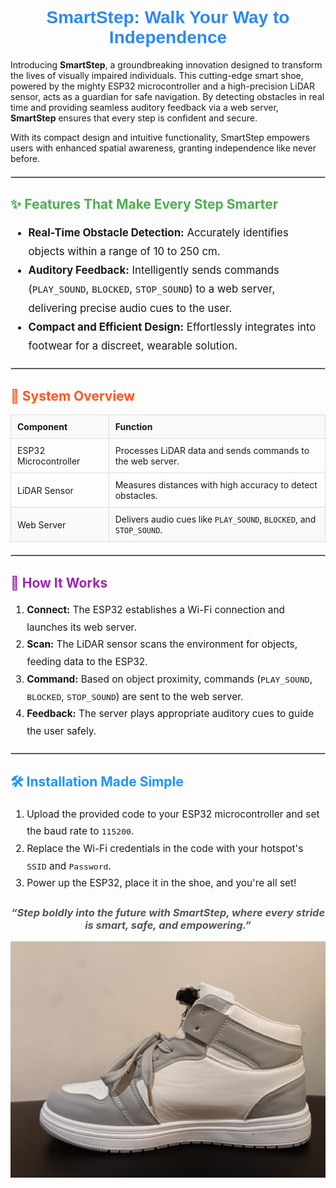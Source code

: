 <h1 style="text-align: center; color: #2d89ef; font-family: 'Arial', sans-serif;">SmartStep: Walk Your Way to Independence</h1>

Introducing <strong>SmartStep</strong>, a groundbreaking innovation designed to transform the lives of visually impaired individuals. This cutting-edge smart shoe, powered by the mighty ESP32 microcontroller and a high-precision LiDAR sensor, acts as a guardian for safe navigation. By detecting obstacles in real time and providing seamless auditory feedback via a web server, <strong>SmartStep</strong> ensures that every step is confident and secure. 

With its compact design and intuitive functionality, SmartStep empowers users with enhanced spatial awareness, granting independence like never before.

<hr style="border: 1px solid #ccc; margin: 20px 0;">

<h2 style="color: #4CAF50;">✨ Features That Make Every Step Smarter</h2>
<ul style="font-size: 1.2em; line-height: 1.8;">
  <li><strong>Real-Time Obstacle Detection:</strong> Accurately identifies objects within a range of 10 to 250 cm.</li>
  <li><strong>Auditory Feedback:</strong> Intelligently sends commands (<code>PLAY_SOUND</code>, <code>BLOCKED</code>, <code>STOP_SOUND</code>) to a web server, delivering precise audio cues to the user.</li>
  <li><strong>Compact and Efficient Design:</strong> Effortlessly integrates into footwear for a discreet, wearable solution.</li>
</ul>

<hr style="border: 1px solid #ccc; margin: 20px 0;">

<h2 style="color: #FF5722;">🔧 System Overview</h2>
<table style="width: 100%; border-collapse: collapse; text-align: left; font-size: 1em;">
  <tr style="background-color: #f9f9f9;">
    <th style="padding: 10px; border: 1px solid #ddd;">Component</th>
    <th style="padding: 10px; border: 1px solid #ddd;">Function</th>
  </tr>
  <tr>
    <td style="padding: 10px; border: 1px solid #ddd;">ESP32 Microcontroller</td>
    <td style="padding: 10px; border: 1px solid #ddd;">Processes LiDAR data and sends commands to the web server.</td>
  </tr>
  <tr>
    <td style="padding: 10px; border: 1px solid #ddd;">LiDAR Sensor</td>
    <td style="padding: 10px; border: 1px solid #ddd;">Measures distances with high accuracy to detect obstacles.</td>
  </tr>
  <tr style="background-color: #f9f9f9;">
    <td style="padding: 10px; border: 1px solid #ddd;">Web Server</td>
    <td style="padding: 10px; border: 1px solid #ddd;">Delivers audio cues like <code>PLAY_SOUND</code>, <code>BLOCKED</code>, and <code>STOP_SOUND</code>.</td>
  </tr>
</table>

<hr style="border: 1px solid #ccc; margin: 20px 0;">

<h2 style="color: #9C27B0;">🚀 How It Works</h2>
<ol style="font-size: 1.1em; line-height: 1.8;">
  <li><strong>Connect:</strong> The ESP32 establishes a Wi-Fi connection and launches its web server.</li>
  <li><strong>Scan:</strong> The LiDAR sensor scans the environment for objects, feeding data to the ESP32.</li>
  <li><strong>Command:</strong> Based on object proximity, commands (<code>PLAY_SOUND</code>, <code>BLOCKED</code>, <code>STOP_SOUND</code>) are sent to the web server.</li>
  <li><strong>Feedback:</strong> The server plays appropriate auditory cues to guide the user safely.</li>
</ol>

<hr style="border: 1px solid #ccc; margin: 20px 0;">

<h2 style="color: #2196F3;">🛠️ Installation Made Simple</h2>
<ol style="font-size: 1.1em; line-height: 1.8;">
  <li>Upload the provided code to your ESP32 microcontroller and set the baud rate to <code>115200</code>.</li>
  <li>Replace the Wi-Fi credentials in the code with your hotspot's <code>SSID</code> and <code>Password</code>.</li>
  <li>Power up the ESP32, place it in the shoe, and you're all set!</li>
</ol>

<h3 style="text-align: center; font-style: italic; color: #555;">“Step boldly into the future with SmartStep, where every stride is smart, safe, and empowering.”</h3>

![SmartStep: Innovative Assistive Shoe](readme-image.jpg)
